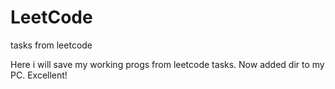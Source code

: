 # LeetCode
tasks from leetcode

Here i will save my working progs from leetcode tasks.
Now added dir to my PC. Excellent!
